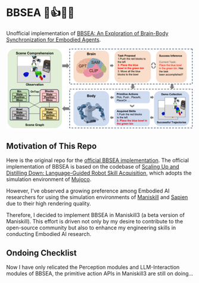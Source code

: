 # BBSEA 👴👍👶🏻
Unofficial implementation of [BBSEA: An Exploration of Brain-Body Synchronization for Embodied Agents](https://arxiv.org/abs/2402.08212).

![BBSEA Overview](./.imgs/BBSEA_Overview.png)

## Motivation of This Repo
Here is the original repo for the [official BBSEA implementation](https://github.com/yangsizhe/bbsea/tree/main). The official implementation of BBSEA is based on the codebase of [Scaling Up and Distilling Down: Language-Guided Robot Skill Acquisition](https://github.com/real-stanford/scalingup), which adopts the simulation environment of [Mujoco](https://mujoco.org/).

However, I've observed a growing preference among Embodied AI researchers for using the simulation environments of [Maniskill](https://maniskill.readthedocs.io/en/latest/) and [Sapien](https://sapien.ucsd.edu/) due to their high rendering quality.

Therefore, I decided to implement BBSEA in Maniskill3 (a beta version of Maniskill). This effort is driven not only by my desire to contribute to the open-source community but also to enhance my engineering skills in conducting Embodied AI research.

## Ondoing Checklist

Now I have only relicated the Perception modules and LLM-Interaction modules of BBSEA, the primitive action APIs in Maniskill3 are still on doing...
